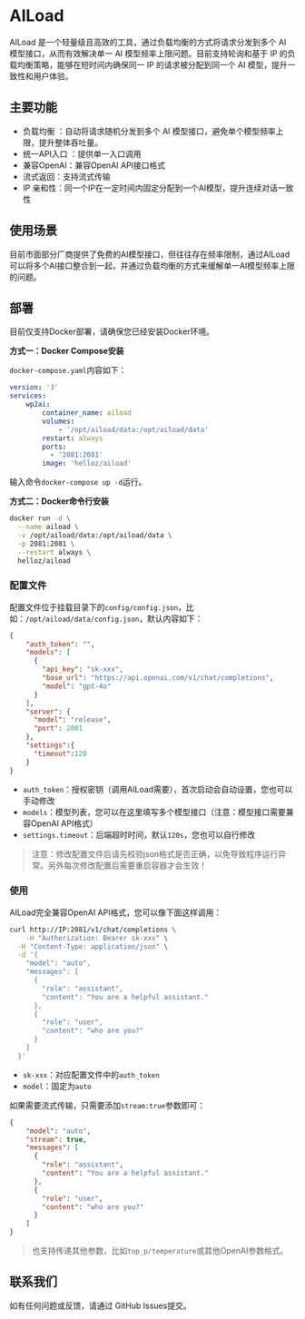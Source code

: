 # AILoad

AILoad 是一个轻量级且高效的工具，通过负载均衡的方式将请求分发到多个 AI 模型接口，从而有效解决单一 AI 模型频率上限问题。目前支持轮询和基于 IP 的负载均衡策略，能够在短时间内确保同一 IP 的请求被分配到同一个 AI 模型，提升一致性和用户体验。

## 主要功能

* 负载均衡 ：自动将请求随机分发到多个 AI 模型接口，避免单个模型频率上限，提升整体吞吐量。
* 统一API入口 ：提供单一入口调用
* 兼容OpenAI：兼容OpenAI API接口格式
* 流式返回：支持流式传输
* IP 亲和性：同一个IP在一定时间内固定分配到一个AI模型，提升连续对话一致性


## 使用场景

目前市面部分厂商提供了免费的AI模型接口，但往往存在频率限制，通过AILoad可以将多个AI接口整合到一起，并通过负载均衡的方式来缓解单一AI模型频率上限的问题。

## 部署

目前仅支持Docker部署，请确保您已经安装Docker环境。

**方式一：Docker Compose安装**

`docker-compose.yaml`内容如下：

```yaml
version: '3'
services:
    wp2ai:
        container_name: aiload
        volumes:
            - '/opt/aiload/data:/opt/aiload/data'
        restart: always
        ports:
          - '2081:2081'
        image: 'helloz/aiload'
```

输入命令`docker-compose up -d`运行。

**方式二：Docker命令行安装**

```bash
docker run -d \
  --name aiload \
  -v /opt/aiload/data:/opt/aiload/data \
  -p 2081:2081 \
  --restart always \
  helloz/aiload
```

### 配置文件

配置文件位于挂载目录下的`config/config.json`，比如：`/opt/aiload/data/config.json`，默认内容如下：

```json
{
    "auth_token": "",
    "models": [
      {
        "api_key": "sk-xxx",
        "base_url": "https://api.openai.com/v1/chat/completions",
        "model": "gpt-4o"
      }
    ],
    "server": {
      "model": "release",
      "port": 2081
    },
    "settings":{
      "timeout":120
    }
}
```

* `auth_token`：授权密钥（调用AILoad需要），首次启动会自动设置，您也可以手动修改
* `models`：模型列表，您可以在这里填写多个模型接口（注意：模型接口需要兼容OpenAI API格式）
* `settings.timeout`：后端超时时间，默认`120s`，您也可以自行修改

> 注意：修改配置文件后请先校验json格式是否正确，以免导致程序运行异常。另外每次修改配置后需要重启容器才会生效！

### 使用

AILoad完全兼容OpenAI API格式，您可以像下面这样调用：

```bash
curl http://IP:2081/v1/chat/completions \
    -H "Authorization: Bearer sk-xxx" \
  -H "Content-Type: application/json" \
  -d '{
    "model": "auto",
    "messages": [
      {
        "role": "assistant",
        "content": "You are a helpful assistant."
      },
      {
        "role": "user",
        "content": "who are you?"
      }
    ]
  }'
```

* `sk-xxx`：对应配置文件中的`auth_token`
* `model`：固定为`auto`

如果需要流式传输，只需要添加`stream:true`参数即可：

```json
{
    "model": "auto",
    "stream": true,
    "messages": [
      {
        "role": "assistant",
        "content": "You are a helpful assistant."
      },
      {
        "role": "user",
        "content": "who are you?"
      }
    ]
}
```

> 也支持传递其他参数，比如`top_p/temperature`或其他OpenAI参数格式。

## 联系我们

如有任何问题或反馈，请通过 GitHub Issues提交。